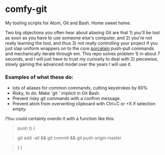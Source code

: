# comfy-git

My tooling scripts for Atom, Git and Bash. Home sweet home.

Two big objections you often hear about aliasing Git are that 1) you'll be lost as soon as you have to use someone else's computer, and 2) you're not really learning the tool, and thus 3) not really controlling your project if you just slap uniform wrappers on to the core [porcelain](https://git-scm.com/book/en/v2/Git-Internals-Plumbing-and-Porcelain) push-pull commands and mechanically iterate through em. This repo solves problem 1) in about 7 seconds, and I will just have to trust my curiosity to deal with 2) piecewise, slowly gaining the advanced model over the years I will use it.

### Examples of what these do:

* lots of aliases for common commands, cutting keystrokes by 60%
* Risky, to do: Make 'git ' implicit in Git Bash.
* Prevent risky git commands with a confirm message.
* Prevent atom from overwriting clipboard with Ctrl+C or +X if selection empty.

(You could certainly overdo it with a function like this:

> push () {

>    git add -all && git commit && git push origin master

> }
)
